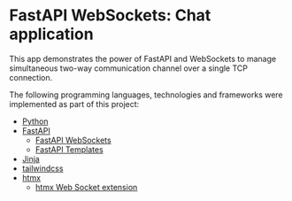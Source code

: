 # FastAPI WebSockets: Chat application

This app demonstrates the power of FastAPI and WebSockets to manage simultaneous two-way communication channel over a single TCP connection.

The following programming languages, technologies and frameworks were implemented as part of this project:

- [Python](https://www.python.org/)
- [FastAPI](https://fastapi.tiangolo.com/)
    - [FastAPI WebSockets](https://fastapi.tiangolo.com/advanced/websockets/)
    - [FastAPI Templates](https://fastapi.tiangolo.com/advanced/templates/)
- [Jinja](https://jinja.palletsprojects.com/en/stable/)
- [tailwindcss](https://tailwindcss.com/)
- [htmx](https://htmx.org/)
    - [htmx Web Socket extension](https://htmx.org/extensions/ws/)